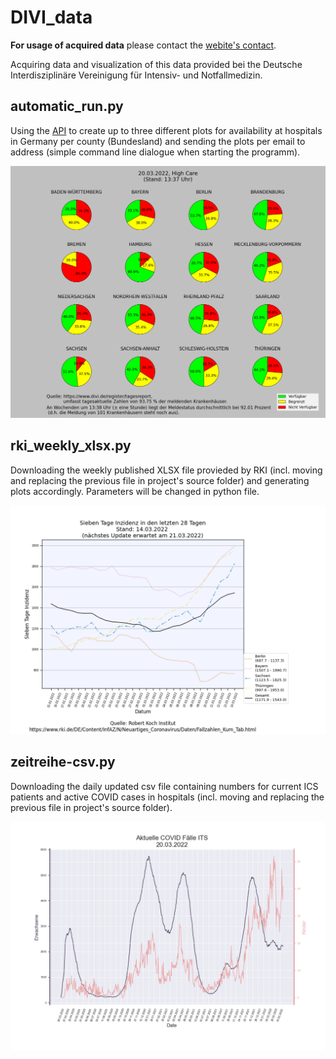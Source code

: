 # DIVI_data

**For usage of acquired data** please contact the [webite's contact](https://divi.de/register/anprechpartner-register). 

Acquiring data and visualization of this data provided bei the Deutsche Interdisziplinäre Vereinigung für Intensiv- und Notfallmedizin.

## automatic_run.py

Using the [API](https://www.intensivregister.de/api/public/intensivregister) to create up to three different plots for availability at hospitals in Germany per county (Bundesland) and sending the plots per email to address (simple command line dialogue when starting the programm). 

<img src="https://github.com/Romes-Kalt/DIVI_data/blob/main/plots/2022_03_20at13-37_hicare.png" alt="availability" width="600"/>

## rki_weekly_xlsx.py

Downloading the weekly published XLSX file provieded by RKI (incl. moving and replacing the previous file in project's source folder) and generating plots accordingly. Parameters will be changed in python file. 

<img src="https://github.com/Romes-Kalt/DIVI_data/blob/main/data/xlsx_data/plots/2022_03_14_inc_of_5_bl_last_28days.png" alt="weekly_rki" width="600"/>

## zeitreihe-csv.py

Downloading the daily updated csv file containing numbers for current ICS patients and active COVID cases in hospitals (incl. moving and replacing the previous file in project's source folder).

<img src="https://github.com/Romes-Kalt/DIVI_data/blob/main/plots/csv_plots/Aktuelle_COVID_Faelle_ITS.png" alt="zeitreihe" width="600"/>
